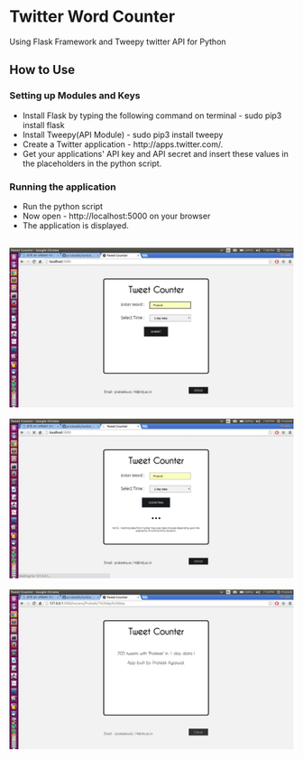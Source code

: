 # Twitter Word Counter
Using Flask Framework and Tweepy twitter API for Python

<h2>How to Use</h2>

<h3>Setting up Modules and Keys</h3>
<ul>
<li>Install Flask by typing the following command on terminal - sudo pip3 install flask</li>
<li>Install Tweepy(API Module) - sudo pip3 install tweepy</li>
<li>Create a Twitter application - http://apps.twitter.com/.</li>
<li>Get your applications' API key and API secret and insert these values in the placeholders in the python script.</li>
</ul>

<h3>Running the application</h3>
<ul>
<li>Run the python script</li>
<li>Now open - http://localhost:5000 on your browser</li>
<li>The application is displayed.</li>
</ul>
<br><img src="https://raw.githubusercontent.com/prrateekk/twitter_word_count/master/static/screenshots/s1.png"><br>
<br><img src="https://raw.githubusercontent.com/prrateekk/twitter_word_count/master/static/screenshots/s2.png"><br>
<br><img src="https://raw.githubusercontent.com/prrateekk/twitter_word_count/master/static/screenshots/s3.png"><br>





